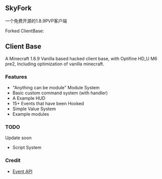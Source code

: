 ## SkyFork
一个免费开源的1.8.9PVP客户端

Forked ClientBase:
## Client Base

A Minecraft 1.8.9 Vanilla based hacked client base, with Optifine HD_U M6 pre2, Including optimization of vanilla
minecraft.

### Features

- "Anything can be module" Module System
- Basic custom command system (with handler)
- A Example HUD
- 15+ Events that have been Hooked
- Simple Value System
- Example modules

### TODO

Update soon

- Script System

### Credit

- [Event API](https://bitbucket.org/DarkMagician6/eventapi)

